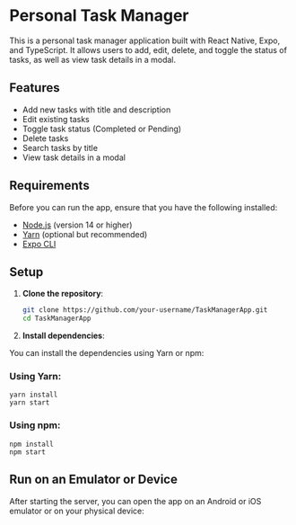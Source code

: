 # Personal Task Manager

This is a personal task manager application built with React Native, Expo, and TypeScript. It allows users to add, edit, delete, and toggle the status of tasks, as well as view task details in a modal.

## Features
- Add new tasks with title and description
- Edit existing tasks
- Toggle task status (Completed or Pending)
- Delete tasks
- Search tasks by title
- View task details in a modal

## Requirements
Before you can run the app, ensure that you have the following installed:

- [Node.js](https://nodejs.org/) (version 14 or higher)
- [Yarn](https://classic.yarnpkg.com/en/docs/install) (optional but recommended)
- [Expo CLI](https://docs.expo.dev/get-started/installation/)

## Setup

1. **Clone the repository**:
   ```bash
   git clone https://github.com/your-username/TaskManagerApp.git
   cd TaskManagerApp

2. **Install dependencies**:

You can install the dependencies using Yarn or npm:

### Using Yarn:
    yarn install
    yarn start

### Using npm:
    npm install
    npm start

## Run on an Emulator or Device

After starting the server, you can open the app on an Android or iOS emulator or on your physical device: